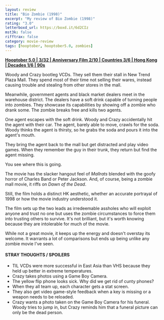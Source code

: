 ```yaml
---
layout: review
title: "Bio Zombie (1998)"
excerpt: "My review of Bio Zombie (1998)"
rating: "3.0"
letterboxd_url: https://boxd.it/6d2CIz
mst3k: false
rifftrax: false
category: movie-review
tags: [hooptober, hooptober5.0, zombies]
---
```


<b><a href="https://boxd.it/pRFMi/detail" target="_blank" rel="noopener">Hooptober 5.0 | 3/32 | Anniversary Film 2/10 | Countries 3/6 | Hong Kong | Decades 1/6 | 90s</a></b>

Woody and Crazy bootleg VCDs. They sell them their stall in New Trend Plaza Mall. They spend most of their time not selling their wares, instead causing trouble and stealing from other stores in the mall.

Meanwhile, government agents and black market dealers meet in the warehouse district. The dealers have a soft drink capable of turning people into zombies. They showcase its capabilities by showing off a zombie who drank some. The zombie breaks free and kills two agents.

One agent escapes with the soft drink. Woody and Crazy accidentally hit the agent with their car. The agent, barely able to move, crawls for the soda. Woody thinks the agent is thirsty, so he grabs the soda and pours it into the agent's mouth.

They bring the agent back to the mall but get distracted and play video games. When they remember the guy in their trunk, they return but find the agent missing.

You see where this is going.

The movie has the slacker hangout feel of <i>Mallrats</i> blended with the goofy horror of Charles Band or Peter Jackson. And, of course, being a zombie mall movie, it riffs on <i>Dawn of the Dead</i>.

Still, the film holds a distinct HK aesthetic, whether an accurate portrayal of 1998 or how the movie industry understood it.

The film sets up the two leads as irredeemable assholes who will exploit anyone and trust no one but uses the zombie circumstances to force them into trusting others to survive. It's not brilliant, but it's worth knowing because they are intolerable for much of the movie.

While not a great movie, it keeps up the energy and doesn't overstay its welcome. It warrants a lot of comparisons but ends up being unlike any zombie movie I've seen.

#### STRAY THOUGHTS / SPOILERS

- TIL VCDs were more successful in East Asia than VHS because they held up better in extreme temperatures.
- Crazy takes photos using a Game Boy Camera.
- The yellow flip phone looks sick. Why did we get rid of cunty phones?
- When they all team up, each character gets a stat screen.
- They also get video game-style feedback when a key is missing or a weapon needs to be reloaded.
- Crazy wants a photo taken on the Game Boy Camera for his funeral. Woody tries to jump in, but Crazy reminds him that a funeral picture can only be the dead person.
